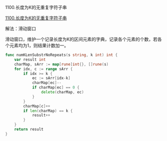1100.长度为K的无重复字符子串

[1100.长度为K的无重复字符子串](https://leetcode.cn/problems/find-k-length-substrings-with-no-repeated-characters/)



解法：滑动窗口



滑动窗口，维护一个记录长度为K的区间元素的字典，记录各个元素的个数，若各个元素均为1，则结果计数加一。

```go
func numKLenSubstrNoRepeats(s string, k int) int {
    var result int
    charMap, sArr := map[rune]int{}, []rune(s)
    for idx, c := range sArr {
        if idx >= k {
            ec := sArr[idx-k]
            charMap[ec]--
            if charMap[ec] == 0 {
                delete(charMap, ec)
            }
        }
        charMap[c]++
        if len(charMap) == k {
            result++
        }
    }
    return result
}
```
